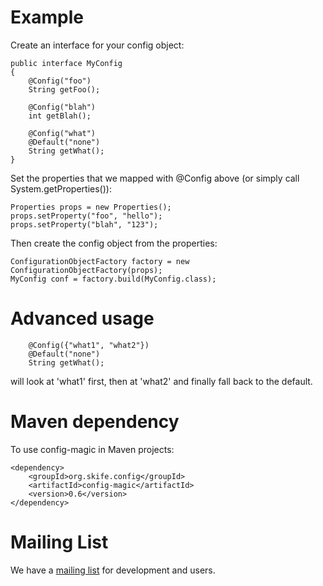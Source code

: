 # Example

Create an interface for your config object:

    public interface MyConfig
    {
        @Config("foo")
        String getFoo();

        @Config("blah")
        int getBlah();

        @Config("what")
        @Default("none")
        String getWhat();
    }

Set the properties that we mapped with @Config above (or simply call System.getProperties()):

    Properties props = new Properties();
    props.setProperty("foo", "hello");
    props.setProperty("blah", "123");

Then create the config object from the properties:

    ConfigurationObjectFactory factory = new ConfigurationObjectFactory(props);
    MyConfig conf = factory.build(MyConfig.class);

# Advanced usage

        @Config({"what1", "what2"})
        @Default("none")
        String getWhat();

   will look at 'what1' first, then at 'what2' and finally fall back to the default.


# Maven dependency

To use config-magic in Maven projects:

    <dependency>
        <groupId>org.skife.config</groupId>
        <artifactId>config-magic</artifactId>
        <version>0.6</version>
    </dependency>

# Mailing List

We have a [mailing list](http://groups.google.com/group/config-magic) for development and users.